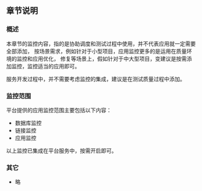 ## 章节说明

### 概述

本章节的监控内容，指的是协助调度和测试过程中使用，并不代表应用就一定需要全部添加，
按场景需求，例如针对于小型项目，应用监控更多的是运用在质量环境的监控和应用优化，
修复等场景上，假如针对于中大型项目，变建议是按需添加监控，监控适当的应用即可。

服务开发过程中，并不需要考虑监控的集成，建议是在测试质量过程中添加。

### 监控范围

平台提供的应用监控范围主要包括以下内容：

- 数据库监控
- 链接监控
- 应用监控

以上监控已集成在平台服务中，按需开启即可。

### 其它

- 略
